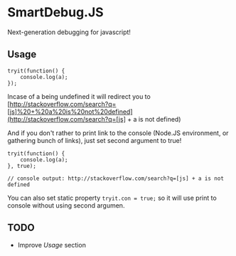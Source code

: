 # SmartDebug.JS
Next-generation debugging for javascript!

## Usage

    tryit(function() {  
        console.log(a);  
    });
    
Incase of a being undefined it will redirect you to [http://stackoverflow.com/search?q=[js]%20+%20a%20is%20not%20defined](http://stackoverflow.com/search?q=[js] + a is not defined)

And if you don't rather to print link to the console (Node.JS environment, or gathering bunch of links), just set second argument to true!

    tryit(function() {  
        console.log(a);  
    }, true);
    
    // console output: http://stackoverflow.com/search?q=[js] + a is not defined
    
You can also set static property `tryit.con = true;` so it will use print to console without using second argumen.

## TODO

* Improve *Usage* section
